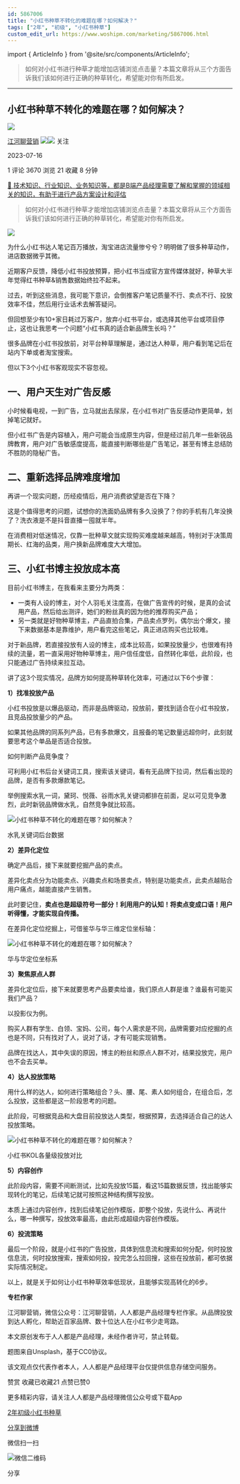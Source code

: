 ```yaml
---
id: 5867006
title: "小红书种草不转化的难题在哪？如何解决？"
tags: ["2年", "初级", "小红书种草"]
custom_edit_url: https://www.woshipm.com/marketing/5867006.html
---
```

import { ArticleInfo } from '@site/src/components/ArticleInfo';

<ArticleInfo
    author="江河聊营销"
    authorLink="https://www.woshipm.com/u/669162"
    published="2023-07-16"
    views={3670}
    comments={1}
    collects={21}
/>

> 如何对小红书进行种草才能增加店铺浏览点击量？本篇文章将从三个方面告诉我们该如何进行正确的种草转化，希望能对你有所启发。

---

## 小红书种草不转化的难题在哪？如何解决？

[![](https://static.woshipm.com/APP_U_202210_20221030085450_9872.jpeg?imageView2/1/w/72/h/72/q/100)](https://www.woshipm.com/u/669162)

[江河聊营销](https://www.woshipm.com/u/669162) ![](https://static.woshipm.com/tag/1121_1@2x.png)![](https://static.woshipm.com/tag/2304_1@2x.png) 关注

2023-07-16

1 评论 3670 浏览 21 收藏 8 分钟

[🔗 技术知识、行业知识、业务知识等，都是B端产品经理需要了解和掌握的领域相关的知识，有助于进行产品方案设计和评估](https://ke.qidianla.com/courses/bcpm)

> 如何对小红书进行种草才能增加店铺浏览点击量？本篇文章将从三个方面告诉我们该如何进行正确的种草转化，希望能对你有所启发。

![](https://image.woshipm.com/2023/04/13/56b2f584-d9ef-11ed-889f-00163e0b5ff3.jpg)

为什么小红书达人笔记百万播放，淘宝进店流量惨兮兮？明明做了很多种草动作，进店数据微乎其微。

近期客户反馈，降低小红书投放预算，把小红书当成官方宣传媒体就好，种草大半年觉得红书种草&销售数据始终拉不起来。

过去，听到这些消息，我可能下意识，会倒推客户笔记质量不行、卖点不行、投放效率不佳，然后用行业话术去解答疑问。

但回想至少有10+家日耗过万客户，放弃小红书平台，或选择其他平台或项目停止，这也让我思考一个问题“小红书真的适合新品牌生长吗？”

很多品牌在小红书投放前，对平台种草理解是，通过达人种草，用户看到笔记后在站内下单或者淘宝搜索。

但以下3个小红书客观现实不容忽视。

## 一、用户天生对广告反感

小时候看电视，一到广告，立马就出去尿尿，在小红书对广告反感动作更简单，划掉笔记就好。

但小红书广告是内容植入，用户可能会当成原生内容，但是经过前几年一些新锐品牌教育，用户对广告敏感度提高，能直接判断哪些是广告笔记，甚至有博主总结防不胜防的隐秘广告。

## 二、重新选择品牌难度增加

再讲一个现实问题，历经疫情后，用户消费欲望是否在下降？

这是个值得思考的问题，试想你的洗面奶品牌有多久没换了？你的手机有几年没换了？洗衣液是不是抖音直播一囤就半年。

在消费相对低迷情况，仅靠一批种草文就实现购买难度越来越高，特别对于决策周期长、红海的品类，用户换新品牌难度大大增加。

## 三、小红书博主投放成本高

目前小红书博主，在我看来主要分为两类：

*   一类有人设的博主，对个人羽毛关注度高，在做广告宣传的时候，是真的会试用产品，然后给出测评，她们的粉丝真的因为他的推荐购买产品；
*   另一类就是好物种草博主，产品直拍合集，产品卖点罗列，偶尔出个爆文，接下来数据基本是靠维护，用户看完这些笔记，真正进店购买也比较难。

对于新品牌，若直接投放有人设的博主，成本比较高，如果投放量少，也很难有持续的流量，若一直采用好物种草博主，用户信任度低，自然转化率低，此阶段，也只能通过广告持续来拉互动。

讲了这3个现实情况，品牌方如何提高种草转化效率，可通过以下6个步骤：

**1）找准投放产品**

小红书投放是以爆品驱动，而非是品牌驱动，投放前，要找到适合在小红书投放，且竞品投放量少的产品。

如果其他品牌的同系列产品，已有多款爆文，且报备的笔记数量远超你时，此刻就要思考这个单品是否适合投放。

如何判断产品竞争度？

可利用小红书后台关键词工具，搜索该关键词，看有无品牌下拉词，然后看出现的品牌，是否有多款爆款笔记。

举例搜索水乳一词，黛珂、悦薇、谷雨水乳关键词都排在前面，足以可见竞争激烈，此时新锐品牌做水乳，自然竞争就比较高。

![小红书种草不转化的难题在哪？如何解决？](https://image.woshipm.com/wp-files/2023/07/1rcgyQq0SIaLWUYo5ksx.png)

水乳关键词后台数据

**2）差异化定位**

确定产品后，接下来就要挖掘产品的卖点。

差异化卖点分为功能卖点、兴趣卖点和场景卖点，特别是功能卖点，此卖点越贴合用户痛点，越能直接产生销售。

此时要记住，**卖点也是超级符号一部分！利用用户的认知！将卖点变成口语！用户听得懂，才能实现自传播。**

在差异化定位挖掘上，可借鉴华与华三维定位坐标轴：

![小红书种草不转化的难题在哪？如何解决？](https://image.woshipm.com/wp-files/2023/07/fAi684NU7mgNsL0B0kXF.png)

华与华定位坐标系

**3）聚焦原点人群**

差异化定位后，接下来就要思考产品要卖给谁，我们原点人群是谁？谁最有可能买我们产品？

以投影仪为例。

购买人群有学生、白领、宝妈、公司，每个人需求是不同，品牌需要对应挖掘的点也是不同，只有找对了人，说对了话，才有可能实现销售。

品牌在找达人，其中失误的原因，博主的粉丝和原点人群不对，结果投放完，用户也不会去买单。

**4）达人投放策略**

用什么样的达人，如何进行策略组合？头、腰、尾、素人如何组合，在组合后，怎么投放，这些都是这一阶段思考的问题。

此阶段，可根据竞品和大盘目前投放达人类型，根据预算，去选择适合自己的达人投放策略。

![小红书种草不转化的难题在哪？如何解决？](https://image.woshipm.com/wp-files/2023/07/WsmYknObuaBovv1YsD1l.png)

小红书KOL各量级投放对比

**5）内容创作**

此阶段内容，需要不间断测试，比如先投放15篇，看这15篇数据反馈，找出能够实现转化的笔记，后续笔记就可按照这种结构撰写投放。

本质上通过内容创作，找到后续笔记创作模版，即整个投放，先说什么、再说什么，哪一种撰写，投放效率最高，由此形成超级内容创作模版。

**6）投流策略**

最后一个阶段，就是小红书的广告投放，具体到信息流和搜索如何分配，何时投放信息流，何时投放搜索，搜索如何投，投完怎么拉回搜，这些在投放前，都可依据实际情况制定。

以上，就是关于如何让小红书种草效率低现状，且能够实现高转化的6步。

**专栏作家**

江河聊营销，微信公众号：江河聊营销，人人都是产品经理专栏作家。从品牌投放到达人孵化，帮助近百家品牌、数十位达人在小红书少走弯路。

本文原创发布于人人都是产品经理，未经作者许可，禁止转载。

题图来自Unsplash，基于CC0协议。

该文观点仅代表作者本人，人人都是产品经理平台仅提供信息存储空间服务。

赞赏 收藏已收藏21 点赞已赞0

更多精彩内容，请关注人人都是产品经理微信公众号或下载App

[2年](https://www.woshipm.com/tag/2%e5%b9%b4)[初级](https://www.woshipm.com/tag/%e5%88%9d%e7%ba%a7)[小红书种草](https://www.woshipm.com/tag/%e5%b0%8f%e7%ba%a2%e4%b9%a6%e7%a7%8d%e8%8d%89)

[分享到微博](https://service.weibo.com/share/share.php?appkey=2775287854&title=小红书种草不转化的难题在哪？如何解决？&url=https://www.woshipm.com/marketing/5867006.html&pic=https://image.woshipm.com/2023/04/13/56b2f584-d9ef-11ed-889f-00163e0b5ff3.jpg)

微信扫一扫

![微信二维码](https://api.pwmqr.com/qrcode/create/?url=https://www.woshipm.com/marketing/5867006.html)

分享